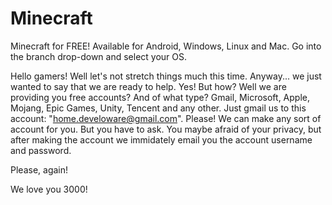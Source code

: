 # Minecraft
Minecraft for FREE! Available for Android, Windows, Linux and Mac. Go into the branch drop-down and select your OS.

Hello gamers! Well let's not stretch things much this time. Anyway... we just wanted
to say that we are ready to help. Yes! But how? Well we are providing you free accounts?
And of what type? Gmail, Microsoft, Apple, Mojang, Epic Games, Unity, Tencent and any 
other. Just gmail us to this account: "home.develoware@gmail.com". Please! We can make
any sort of account for you. But you have to ask. You maybe afraid of your privacy, but
after making the account we immidately email you the account username and password.

Please, again!

We love you 3000!
